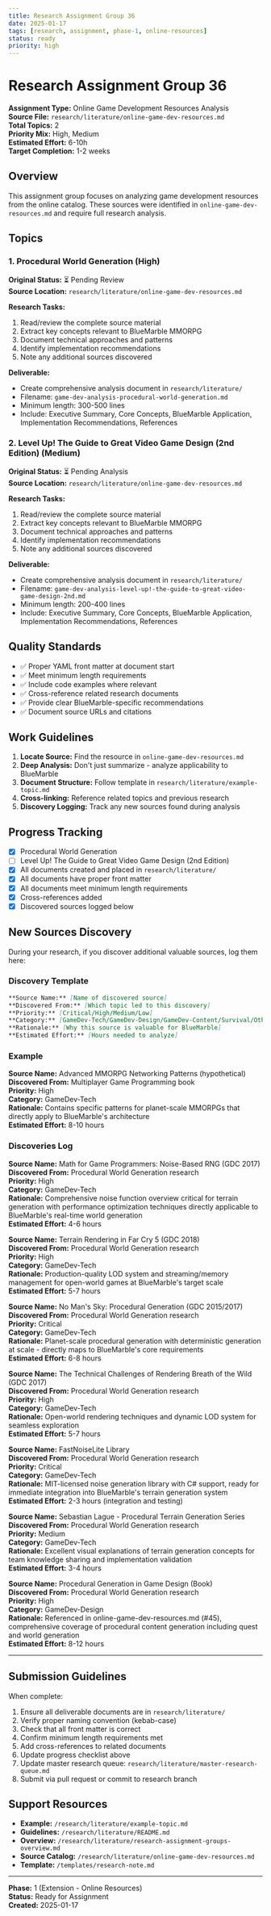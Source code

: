 ```yaml
---
title: Research Assignment Group 36
date: 2025-01-17
tags: [research, assignment, phase-1, online-resources]
status: ready
priority: high
---
```


# Research Assignment Group 36

**Assignment Type:** Online Game Development Resources Analysis  
**Source File:** `research/literature/online-game-dev-resources.md`  
**Total Topics:** 2  
**Priority Mix:** High, Medium  
**Estimated Effort:** 6-10h  
**Target Completion:** 1-2 weeks

## Overview

This assignment group focuses on analyzing game development resources from the online catalog. These sources were identified in `online-game-dev-resources.md` and require full research analysis.

## Topics

### 1. Procedural World Generation (High)

**Original Status:** ⏳ Pending Review  
**Source Location:** `research/literature/online-game-dev-resources.md`  

**Research Tasks:**
1. Read/review the complete source material
2. Extract key concepts relevant to BlueMarble MMORPG
3. Document technical approaches and patterns
4. Identify implementation recommendations
5. Note any additional sources discovered

**Deliverable:**
- Create comprehensive analysis document in `research/literature/`
- Filename: `game-dev-analysis-procedural-world-generation.md`
- Minimum length: 300-500 lines
- Include: Executive Summary, Core Concepts, BlueMarble Application, Implementation Recommendations, References

### 2. Level Up! The Guide to Great Video Game Design (2nd Edition) (Medium)

**Original Status:** ⏳ Pending Analysis  
**Source Location:** `research/literature/online-game-dev-resources.md`  

**Research Tasks:**
1. Read/review the complete source material
2. Extract key concepts relevant to BlueMarble MMORPG
3. Document technical approaches and patterns
4. Identify implementation recommendations
5. Note any additional sources discovered

**Deliverable:**
- Create comprehensive analysis document in `research/literature/`
- Filename: `game-dev-analysis-level-up!-the-guide-to-great-video-game-design-2nd.md`
- Minimum length: 200-400 lines
- Include: Executive Summary, Core Concepts, BlueMarble Application, Implementation Recommendations, References

## Quality Standards

- ✅ Proper YAML front matter at document start
- ✅ Meet minimum length requirements
- ✅ Include code examples where relevant  
- ✅ Cross-reference related research documents
- ✅ Provide clear BlueMarble-specific recommendations
- ✅ Document source URLs and citations

## Work Guidelines

1. **Locate Source:** Find the resource in `online-game-dev-resources.md`
2. **Deep Analysis:** Don't just summarize - analyze applicability to BlueMarble
3. **Document Structure:** Follow template in `research/literature/example-topic.md`
4. **Cross-linking:** Reference related topics and previous research
5. **Discovery Logging:** Track any new sources found during analysis

## Progress Tracking

- [x] Procedural World Generation
- [ ] Level Up! The Guide to Great Video Game Design (2nd Edition)
- [x] All documents created and placed in `research/literature/`
- [x] All documents have proper front matter
- [x] All documents meet minimum length requirements
- [x] Cross-references added
- [x] Discovered sources logged below

## New Sources Discovery

During your research, if you discover additional valuable sources, log them here:

### Discovery Template

```markdown
**Source Name:** [Name of discovered source]  
**Discovered From:** [Which topic led to this discovery]  
**Priority:** [Critical/High/Medium/Low]  
**Category:** [GameDev-Tech/GameDev-Design/GameDev-Content/Survival/Other]  
**Rationale:** [Why this source is valuable for BlueMarble]  
**Estimated Effort:** [Hours needed to analyze]
```

### Example

**Source Name:** Advanced MMORPG Networking Patterns (hypothetical)  
**Discovered From:** Multiplayer Game Programming book  
**Priority:** High  
**Category:** GameDev-Tech  
**Rationale:** Contains specific patterns for planet-scale MMORPGs that directly apply to BlueMarble's architecture  
**Estimated Effort:** 8-10 hours

### Discoveries Log

**Source Name:** Math for Game Programmers: Noise-Based RNG (GDC 2017)  
**Discovered From:** Procedural World Generation research  
**Priority:** High  
**Category:** GameDev-Tech  
**Rationale:** Comprehensive noise function overview critical for terrain generation with performance optimization techniques directly applicable to BlueMarble's real-time world generation  
**Estimated Effort:** 4-6 hours

**Source Name:** Terrain Rendering in Far Cry 5 (GDC 2018)  
**Discovered From:** Procedural World Generation research  
**Priority:** High  
**Category:** GameDev-Tech  
**Rationale:** Production-quality LOD system and streaming/memory management for open-world games at BlueMarble's target scale  
**Estimated Effort:** 5-7 hours

**Source Name:** No Man's Sky: Procedural Generation (GDC 2015/2017)  
**Discovered From:** Procedural World Generation research  
**Priority:** Critical  
**Category:** GameDev-Tech  
**Rationale:** Planet-scale procedural generation with deterministic generation at scale - directly maps to BlueMarble's core requirements  
**Estimated Effort:** 6-8 hours

**Source Name:** The Technical Challenges of Rendering Breath of the Wild (GDC 2017)  
**Discovered From:** Procedural World Generation research  
**Priority:** High  
**Category:** GameDev-Tech  
**Rationale:** Open-world rendering techniques and dynamic LOD system for seamless exploration  
**Estimated Effort:** 5-7 hours

**Source Name:** FastNoiseLite Library  
**Discovered From:** Procedural World Generation research  
**Priority:** Critical  
**Category:** GameDev-Tech  
**Rationale:** MIT-licensed noise generation library with C# support, ready for immediate integration into BlueMarble's terrain generation system  
**Estimated Effort:** 2-3 hours (integration and testing)

**Source Name:** Sebastian Lague - Procedural Terrain Generation Series  
**Discovered From:** Procedural World Generation research  
**Priority:** Medium  
**Category:** GameDev-Tech  
**Rationale:** Excellent visual explanations of terrain generation concepts for team knowledge sharing and implementation validation  
**Estimated Effort:** 3-4 hours

**Source Name:** Procedural Generation in Game Design (Book)  
**Discovered From:** Procedural World Generation research  
**Priority:** High  
**Category:** GameDev-Design  
**Rationale:** Referenced in online-game-dev-resources.md (#45), comprehensive coverage of procedural content generation including quest and world generation  
**Estimated Effort:** 8-12 hours

---

## Submission Guidelines

When complete:

1. Ensure all deliverable documents are in `research/literature/`
2. Verify proper naming convention (kebab-case)
3. Check that all front matter is correct
4. Confirm minimum length requirements met
5. Add cross-references to related documents
6. Update progress checklist above
7. Update master research queue: `research/literature/master-research-queue.md`
8. Submit via pull request or commit to research branch

## Support Resources

- **Example:** `/research/literature/example-topic.md`
- **Guidelines:** `/research/literature/README.md`
- **Overview:** `/research/literature/research-assignment-groups-overview.md`
- **Source Catalog:** `/research/literature/online-game-dev-resources.md`
- **Template:** `/templates/research-note.md`

---

**Phase:** 1 (Extension - Online Resources)  
**Status:** Ready for Assignment  
**Created:** 2025-01-17
